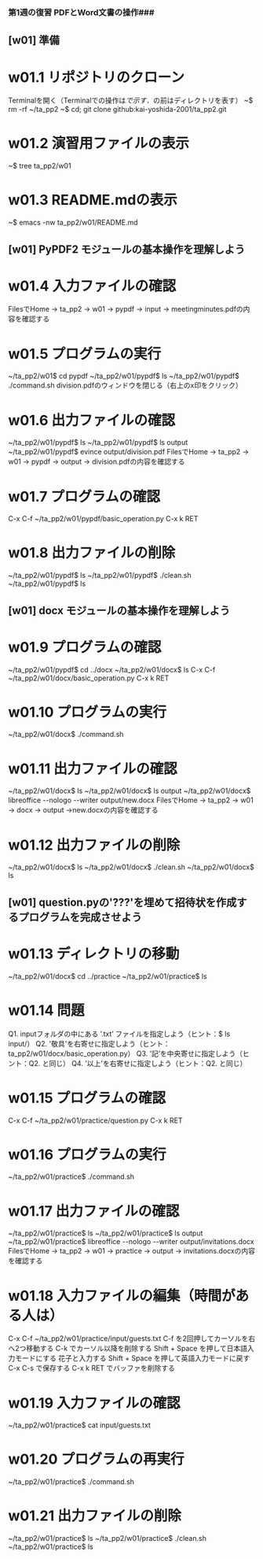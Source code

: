 ### 第1週の復習 PDFとWord文書の操作###

## [w01] 準備 ##

# w01.1 リポジトリのクローン
Terminalを開く（Terminalでの操作は$で示す．$の前はディレクトリを表す）
~$ rm -rf ~/ta_pp2
~$ cd; git clone github:kai-yoshida-2001/ta_pp2.git

# w01.2 演習用ファイルの表示
~$ tree ta_pp2/w01

# w01.3 README.mdの表示
~$ emacs -nw ta_pp2/w01/README.md

## [w01] PyPDF2 モジュールの基本操作を理解しよう ##

# w01.4 入力ファイルの確認
FilesでHome -> ta_pp2 -> w01 -> pypdf -> input -> meetingminutes.pdfの内容を確認する

# w01.5 プログラムの実行
~/ta_pp2/w01$ cd pypdf
~/ta_pp2/w01/pypdf$ ls
~/ta_pp2/w01/pypdf$ ./command.sh
division.pdfのウィンドウを閉じる（右上のx印をクリック）

# w01.6 出力ファイルの確認
~/ta_pp2/w01/pypdf$ ls
~/ta_pp2/w01/pypdf$ ls output
~/ta_pp2/w01/pypdf$ evince output/division.pdf
FilesでHome -> ta_pp2 -> w01 -> pypdf -> output -> division.pdfの内容を確認する

# w01.7 プログラムの確認
C-x C-f ~/ta_pp2/w01/pypdf/basic_operation.py
C-x k RET

# w01.8 出力ファイルの削除
~/ta_pp2/w01/pypdf$ ls
~/ta_pp2/w01/pypdf$ ./clean.sh
~/ta_pp2/w01/pypdf$ ls

## [w01] docx モジュールの基本操作を理解しよう ##
# w01.9 プログラムの確認
~/ta_pp2/w01/pypdf$ cd ../docx
~/ta_pp2/w01/docx$ ls
C-x C-f ~/ta_pp2/w01/docx/basic_operation.py
C-x k RET

# w01.10 プログラムの実行
~/ta_pp2/w01/docx$ ./command.sh

# w01.11 出力ファイルの確認
~/ta_pp2/w01/docx$ ls
~/ta_pp2/w01/docx$ ls output
~/ta_pp2/w01/docx$ libreoffice --nologo --writer output/new.docx
FilesでHome -> ta_pp2 -> w01 -> docx -> output ->new.docxの内容を確認する

# w01.12 出力ファイルの削除
~/ta_pp2/w01/docx$ ls
~/ta_pp2/w01/docx$ ./clean.sh
~/ta_pp2/w01/docx$ ls

## [w01] question.pyの'???'を埋めて招待状を作成するプログラムを完成させよう ##

# w01.13 ディレクトリの移動
~/ta_pp2/w01/docx$ cd ../practice
~/ta_pp2/w01/practice$ ls

# w01.14 問題
Q1. inputフォルダの中にある ’.txt’ ファイルを指定しよう（ヒント：$ ls input/）
Q2. '敬具'を右寄せに指定しよう（ヒント：ta_pp2/w01/docx/basic_operation.py）
Q3. ’記’を中央寄せに指定しよう（ヒント：Q2. と同じ）
Q4. '以上'を右寄せに指定しよう（ヒント：Q2. と同じ）

# w01.15 プログラムの確認
C-x C-f ~/ta_pp2/w01/practice/question.py
C-x k RET

# w01.16 プログラムの実行
~/ta_pp2/w01/practice$ ./command.sh

# w01.17 出力ファイルの確認
~/ta_pp2/w01/practice$ ls
~/ta_pp2/w01/practice$ ls output
~/ta_pp2/w01/practice$ libreoffice --nologo --writer output/invitations.docx
FilesでHome -> ta_pp2 -> w01 -> practice -> output -> invitations.docxの内容を確認する

# w01.18 入力ファイルの編集（時間がある人は）
C-x C-f ~/ta_pp2/w01/practice/input/guests.txt
C-f を2回押してカーソルを右へ2つ移動する
C-k でカーソル以降を削除する
Shift + Space を押して日本語入力モードにする
花子と入力する
Shift + Space を押して英語入力モードに戻す
C-x C-s で保存する
C-x k RET でバッファを削除する

# w01.19 入力ファイルの確認
~/ta_pp2/w01/practice$ cat input/guests.txt

# w01.20 プログラムの再実行
~/ta_pp2/w01/practice$ ./command.sh

# w01.21 出力ファイルの削除
~/ta_pp2/w01/practice$ ls
~/ta_pp2/w01/practice$ ./clean.sh
~/ta_pp2/w01/practice$ ls
